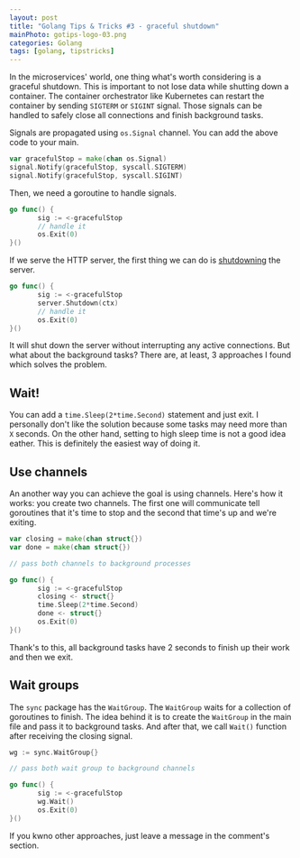 ```yaml
---
layout: post
title: "Golang Tips & Tricks #3 - graceful shutdown" 
mainPhoto: gotips-logo-03.png 
categories: Golang
tags: [golang, tipstricks]
---
```


In the microservices' world, one thing what's worth considering is a graceful shutdown. This is important to not lose data while shutting down a container. The container orchestrator like Kubernetes can restart the container by sending `SIGTERM` or `SIGINT` signal. Those signals can be handled to safely close all connections and finish background tasks.

Signals are propagated using `os.Signal` channel. You can add the above code to your main.

```go
var gracefulStop = make(chan os.Signal)
signal.Notify(gracefulStop, syscall.SIGTERM)
signal.Notify(gracefulStop, syscall.SIGINT)
```

Then, we need a goroutine to handle signals.

```go
go func() {
       sig := <-gracefulStop
       // handle it
       os.Exit(0)
}()
```

If we serve the HTTP server, the first thing we can do is [shutdowning](https://golang.org/pkg/net/http/#Server.Shutdown) the server.

```go
go func() {
       sig := <-gracefulStop
       server.Shutdown(ctx)
       // handle it
       os.Exit(0)
}()
```

It will shut down the server without interrupting any active connections. But what about the background tasks? There are, at least, 3 approaches I found which solves the problem.

## Wait!

You can add a `time.Sleep(2*time.Second)` statement and just exit. I personally don't like the solution because some tasks may need more than `X` seconds. On the other hand, setting to high sleep time is not a good idea eather. This is definitely the easiest way of doing it.

## Use channels

An another way you can achieve the goal is using channels. Here's how it works: you create two channels. The first one will communicate tell goroutines that it's time to stop and the second that time's up and we're exiting.

```go
var closing = make(chan struct{})
var done = make(chan struct{})

// pass both channels to background processes

go func() {
       sig := <-gracefulStop
       closing <- struct{}
       time.Sleep(2*time.Second)
       done <- struct{}
       os.Exit(0)
}()
```

Thank's to this, all background tasks have 2 seconds to finish up their work and then we exit.

## Wait groups

The `sync` package has the `WaitGroup`. The `WaitGroup` waits for a collection of goroutines to finish. The idea behind it is to create the `WaitGroup` in the main file and pass it to background tasks. And after that, we call `Wait()` function after receiving the closing signal.

```go
wg := sync.WaitGroup{}

// pass both wait group to background channels

go func() {
       sig := <-gracefulStop
       wg.Wait()
       os.Exit(0)
}()
```

If you kwno other approaches, just leave a message in the comment's section.